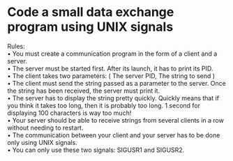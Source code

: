 # Code a small data exchange program using UNIX signals

Rules: </br>
• You must create a communication program in the form of a client and a server. </br>
• The server must be started first. After its launch, it has to print its PID. </br>
• The client takes two parameters: ( The server PID,  The string to send )  </br>
• The client must send the string passed as a parameter to the server.
Once the string has been received, the server must print it.  </br>
• The server has to display the string pretty quickly. Quickly means that if you think
it takes too long, then it is probably too long.
1 second for displaying 100 characters is way too much!  </br>
• Your server should be able to receive strings from several clients in a row without
needing to restart.  </br>
• The communication between your client and your server has to be done only using
UNIX signals.  </br>
• You can only use these two signals: SIGUSR1 and SIGUSR2.
